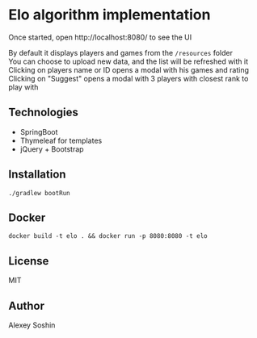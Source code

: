 # Elo algorithm implementation
Once started, open http://localhost:8080/ to see the UI <br />

By default it displays players and games from the ```/resources``` folder<br />
You can choose to upload new data, and the list will be refreshed with it <br />
Clicking on players name or ID opens a modal with his games and rating <br />
Clicking on "Suggest" opens a modal with 3 players with closest rank to play with <br />

## Technologies
* SpringBoot
* Thymeleaf for templates
* jQuery + Bootstrap

## Installation
```
./gradlew bootRun
```

## Docker
```
docker build -t elo . && docker run -p 8080:8080 -t elo
```

## License
MIT

## Author
Alexey Soshin
